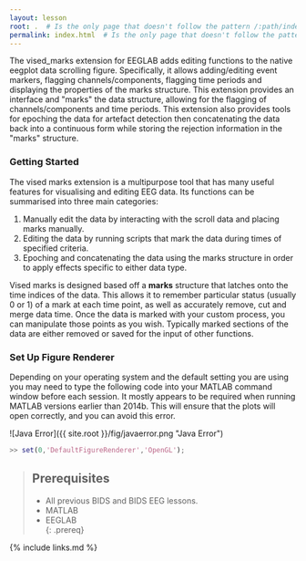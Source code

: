 ```yaml
---
layout: lesson
root: .  # Is the only page that doesn't follow the pattern /:path/index.html
permalink: index.html  # Is the only page that doesn't follow the pattern /:path/index.html
---
```


The vised_marks extension for EEGLAB adds editing functions to the native eegplot data scrolling figure. Specifically, it allows adding/editing event markers, flagging channels/components, flagging time periods and displaying the properties of the marks structure. This extension provides an interface and "marks" the data structure, allowing for the flagging of channels/components and time periods. This extension also provides tools for epoching the data for artefact detection then concatenating the data back into a continuous form while storing the rejection information in the "marks" structure.

### Getting Started

The vised marks extension is a multipurpose tool that has many useful features for visualising and editing EEG data. Its functions can be summarised into three main categories:  

1. Manually edit the data by interacting with the scroll data and placing marks manually.  
2. Editing the data by running scripts that mark the data during times of specified criteria.  
3. Epoching and concatenating the data using the marks structure in order to apply effects specific to either data type.  

Vised marks is designed based off a **marks** structure that latches onto the time indices of the data. This allows it to remember particular status (usually 0 or 1) of a mark at each time point, as well as accurately remove, cut and merge data time.  Once the data is marked with your custom process, you can manipulate those points as you wish. Typically marked sections of the data are either removed or saved for the input of other functions.

### Set Up Figure Renderer

Depending on your operating system and the default setting you are using you may need to type the following code into your MATLAB command window before each session. It mostly appears to be required when running MATLAB versions earlier than 2014b. This will ensure that the plots will open correctly, and you can avoid this error.

![Java Error]({{ site.root }}/fig/javaerror.png "Java Error")


```matlab
>> set(0,'DefaultFigureRenderer','OpenGL');
```

> ## Prerequisites
> - All previous BIDS and BIDS EEG lessons.  
> - MATLAB  
> - EEGLAB  
{: .prereq}

{% include links.md %}

